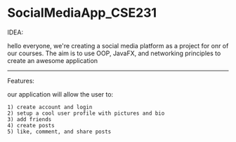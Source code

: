 # SocialMediaApp_CSE231
IDEA:

hello everyone, we're creating a social media platform as a project for onr of our courses. 
The aim is to use OOP, JavaFX, and networking principles to create an awesome application
_________________________________________________________________________________________________________________________________________________________________________________________________________
Features:

our application will allow the user to:

    1) create account and login
    2) setup a cool user profile with pictures and bio
    3) add friends
    4) create posts
    5) like, comment, and share posts
